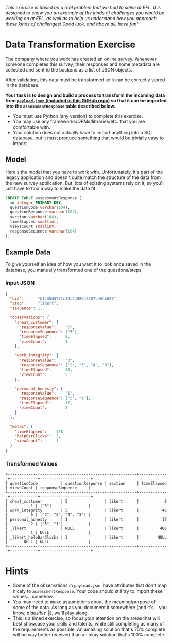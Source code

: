 _This exercise is based on a real problem that we had to solve at EFL.  It is
designed to show you an example of the kinds of challenges you would be working
on at EFL, as well as to help us understand how you approach these kinds of
challenges!  Good luck, and above all, have fun!_

# Data Transformation Exercise
The company where you work has created an online survey.  Whenever someone
completes this survey, their responses and some metadata are collected and sent
to the backend as a list of JSON objects.

After validation, this data must be transformed so it can be correctly stored in
the database.

**Your task is to design and build a process to transform the incoming data from
[`payload.json` (included in this GitHub repo)](payload.json) so that it can be
imported into the `assessmentResponse` table described below.**

- You must use Python (any version) to complete this exercise.
- You may use any frameworks/ORMs/libraries/etc. that you are comfortable with.
- Your solution does not actually have to import anything into a SQL database,
  but it must produce something that would be trivially easy to import.

## Model
Here's the model that you have to work with.  Unfortunately, it's part of the
legacy application and doesn't quite match the structure of the data from the
new survey application.  But, lots of existing systems rely on it, so you'll
just have to find a way to make the data fit.

```sql
CREATE TABLE assessmentResponse (
  id integer PRIMARY KEY,
  questionCode varchar(104),
  questionResponse varchar(104),
  section varchar(104),
  timeElapsed smallint,
  viewsCount smallint,
  responseSequence varchar(104)
);
```

## Example Data
To give yourself an idea of how you want it to look once saved in the database,
you manually transformed one of the questions/steps.

### Input JSON
```json
{
  "uid":      "b1435d5771c14c2498642f07ce04b087",
  "step":     "likert",
  "sequence": 1,

  "observations": {
    "cheat_customer": {
      "responseValue":    "5",
      "responseSequence": ["5"],
      "timeElapsed":      8,
      "viewCount":        1
    },

    "work_integrity": {
      "responseValue":    "3",
      "responseSequence": ["2", "3", "4", "3"],
      "timeElapsed":      48,
      "viewCount":        5
    },

    "personal_honesty": {
      "responseValue":    "1",
      "responseSequence": ["5", "1"],
      "timeElapsed":      17,
      "viewCount":        2
    }
  },

  "metas": {
    "timeElapsed":    486,
    "helpBarClicks":  3,
    "viewCount":      1
  }
}
```

### Transformed Values
```text
+-----------------------+------------------+-------------+-------------+------------+----------------------+
| questionCode          | questionResponse | section     | timeElapsed | viewsCount | responseSequence     |
+-----------------------+------------------+-------------+-------------+------------+----------------------+
| cheat_customer        | 5                | likert      |           8 |          1 | ["5"]                |
| work_integrity        | 3                | likert      |          48 |          5 | ["2", "3", "4", "3"] |
| personal_honesty      | 1                | likert      |          17 |          2 | ["5", "1"]           |
| _likert               | NULL             | likert      |         486 |          1 | NULL                 |
| _likert_helpBarClicks | 3                | likert      |        NULL |       NULL | NULL                 |
+-----------------------+------------------+-------------+-------------+------------+----------------------+
```

# Hints
- Some of the observations in `payload.json` have attributes that don't map
  nicely to `assessmentResponse`.  Your code should still try to import these
  values... somehow.
- You may need to make assumptions about the meaning/purpose of some of the
  data.  As long as you document it somewhere (and it's... you know, _plausible_
  :slightly_smiling_face:), we'll play along.
- This is a timed exercise, so focus your attention on the areas that will best
  showcase your skills and talents, while still completing as many of the
  requirements as possible.  An amazing solution that's 75% complete will be way
  better received than an okay solution that's 100% complete.
